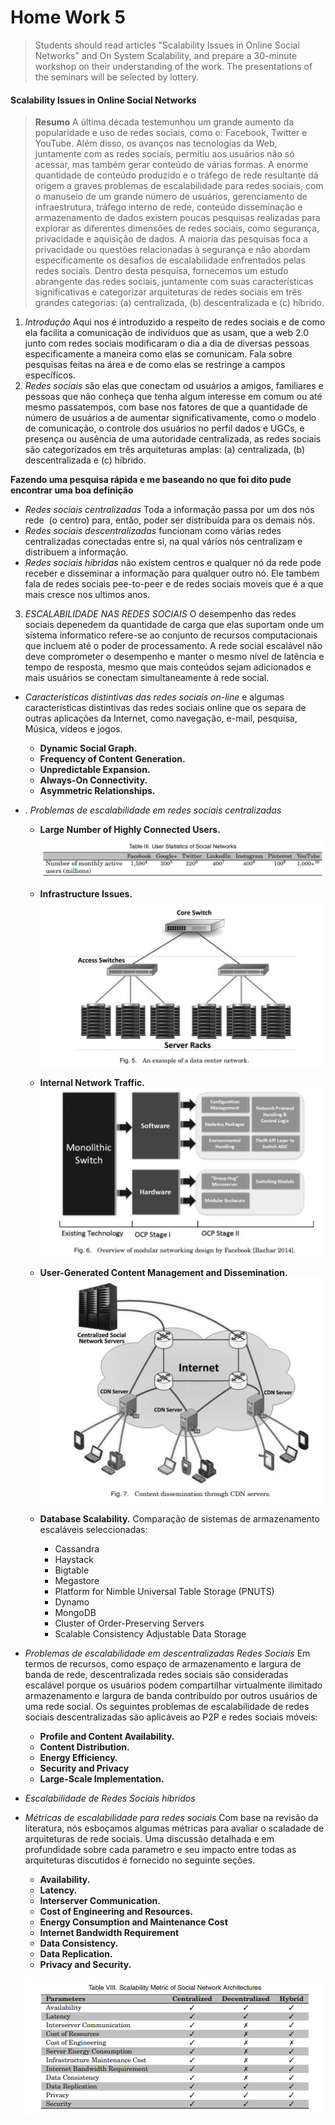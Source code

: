 # Home Work 5

> Students should read articles "Scalability Issues in Online Social Networks" and On System Scalability, and prepare a 30-minute workshop on their understanding of the work. The presentations of the seminars will be selected by lottery.

#### Scalability Issues in Online Social Networks
> **Resumo** A última década testemunhou um grande aumento da popularidade e uso de redes sociais, como
o: Facebook, Twitter e YouTube.
Além disso, os avanços nas tecnologias da Web, juntamente com as redes sociais, permitiu aos usuários não só acessar, mas também gerar conteúdo de várias formas. A enorme quantidade de
conteúdo produzido e o tráfego de rede resultante dá origem a graves problemas de escalabilidade para redes sociais,
com o manuseio de um grande número de usuários, gerenciamento de infraestrutura, tráfego interno de rede, conteúdo disseminação e armazenamento de dados existem poucas pesquisas realizadas para explorar as diferentes dimensões de
redes sociais, como segurança, privacidade e aquisição de dados. A maioria das pesquisas foca a privacidade ou questões relacionadas à segurança e não abordam especificamente os desafios de escalabilidade enfrentados pelas redes sociais. Dentro
desta pesquisa, fornecemos um estudo abrangente das redes sociais, juntamente com suas características significativas
e categorizar arquiteturas de redes sociais em três grandes categorias: (a) centralizada, (b) descentralizada e (c) híbrido.

1. *Introdução* Aqui nos é introduzido a respeito de redes sociais e de como ela facilita a comunicação de indivíduos que as usam, que a web 2.0 junto com redes sociais modificaram o dia a dia de diversas pessoas especificamente a maneira como elas se comunicam. Fala sobre pesquisas feitas na área e de como elas se restringe a campos específicos.
2. *Redes sociais* são elas que conectam od usuários a amigos, familiares e pessoas que não conheça que tenha algum interesse em comum ou até mesmo passatempos, com base nos fatores de que a quantidade de número de usuários a de aumentar significativamente, como o modelo de comunicação, o controle dos usuários no perfil
dados e UGCs, e presença ou ausência de uma autoridade centralizada, as redes sociais são
categorizados em três arquiteturas amplas: (a) centralizada, (b) descentralizada e (c)
híbrido.

  **Fazendo uma pesquisa rápida e me baseando no que foi dito pude encontrar uma boa definição**

  * *Redes sociais centralizadas* Toda a informação passa por um dos nós rede  (o centro) para, então, poder ser distribuída para os demais nós.
  * *Redes sociais descentralizadas* funcionam como várias redes centralizadas conectadas entre si, na qual vários nós centralizam e distribuem a informação.
  * *Redes sociais hibridas* não existem centros e qualquer nó da rede pode receber e disseminar a informação para qualquer outro nó. Ele tambem fala de redes sociais pee-to-peer e de redes sociais moveis que é a que mais cresce nos ultimos anos.

3. *ESCALABILIDADE NAS REDES SOCIAIS* O desempenho das redes sociais depenedem da quantidade de carga que elas suportam onde um sistema informatico refere-se ao conjunto de recursos computacionais que incluem até o poder de processamento.
A rede social escalável não deve comprometer o desempenho e manter o mesmo nível de latência e tempo de resposta, mesmo que mais conteúdos sejam adicionados e mais usuários se conectam simultaneamente à rede social.

  * *Características distintivas das redes sociais on-line* e algumas características distintivas das redes sociais online que os separa de outras aplicações da Internet, como navegação, e-mail, pesquisa, Música, vídeos e jogos.

      - **Dynamic Social Graph.**
      - **Frequency of Content Generation.**
      - **Unpredictable Expansion.**
      - **Always-On Connectivity.**
      - **Asymmetric Relationships.**

  * *. Problemas de escalabilidade em redes sociais centralizadas*

      - **Large Number of Highly Connected Users.**
        ![tabela de usuarios](/images/hw5/image1.PNG)
      - **Infrastructure Issues.**
        ![data Network center](/images/hw5/image2.PNG)
      - **Internal Network Traffic.**
        ![data Network center](/images/hw5/image3.PNG)
      - **User-Generated Content Management and Dissemination.**
        ![data Network center](/images/hw5/image4.PNG)
      - **Database Scalability.** Comparação de sistemas de armazenamento escaláveis seleccionadas:

          * Cassandra
          * Haystack
          * Bigtable
          * Megastore
          * Platform for Nimble Universal Table Storage (PNUTS)
          * Dynamo
          * MongoDB
          * Cluster of Order-Preserving Servers
          * Scalable Consistency Adjustable Data Storage

  * *Problemas de escalabilidade em descentralizadas Redes Sociais* Em termos de recursos, como espaço de armazenamento e largura de banda de rede, descentralizada redes sociais são consideradas escalável porque os usuários podem compartilhar virtualmente ilimitado armazenamento e largura de banda contribuído por outros usuários de uma rede social. Os seguintes problemas de escalabilidade de redes sociais descentralizadas são aplicáveis ao P2P e redes sociais móveis:
      - **Profile and Content Availability.**
      - **Content Distribution.**
      - **Energy Efficiency.**
      - **Security and Privacy**
      - **Large-Scale Implementation.**

  * *Escalabilidade de Redes Sociais híbridos*

  * *Métricas de escalabilidade para redes sociais* Com base na revisão da literatura, nós esboçamos algumas métricas para avaliar o scaladade de arquiteturas de rede sociais. Uma discussão detalhada e em profundidade sobre cada parametro e seu impacto entre todas as arquiteturas discutidos é fornecido no seguinte seções.
      - **Availability.**
      - **Latency.**
      - **Interserver Communication.**
      - **Cost of Engineering and Resources.**
      - **Energy Consumption and Maintenance Cost**
      - **Internet Bandwidth Requirement**
      - **Data Consistency.**
      - **Data Replication.**
      - **Privacy and Security.**

    ![metricas](/images/hw5/image5.PNG)
